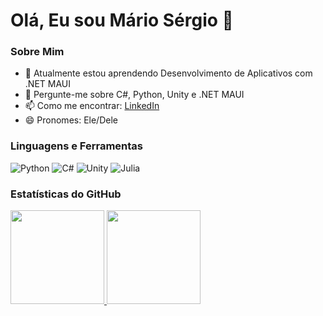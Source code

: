 # Olá, Eu sou Mário Sérgio 👋
[linkedin]: linkedin.com/in/mario-sergio-maduro-santana-031167270
### Sobre Mim
- 🌱 Atualmente estou aprendendo Desenvolvimento de Aplicativos com .NET MAUI
- 💬 Pergunte-me sobre C#, Python, Unity e .NET MAUI
- 📫 Como me encontrar: [LinkedIn][linkedin]
- 😄 Pronomes: Ele/Dele

### Linguagens e Ferramentas
![Python](https://img.shields.io/badge/-Python-3776AB?style=flat-square&logo=python&logoColor=white)
![C#](https://img.shields.io/badge/-C%23-239120?style=flat-square&logo=c-sharp&logoColor=white)
![Unity](https://img.shields.io/badge/Unity-100000?style=flat&logo=unity&logoColor=white)
![Julia](https://img.shields.io/badge/Julia-9558B2?style=flat&logo=julia&logoColor=white)


### Estatísticas do GitHub
<div>
<a href="https://github.com/thigs0">
<img loading="lazy" height="150em" src="https://github-readme-stats.vercel.app/api/top-langs/?username=Mario200212&layout=compact&langs_count=7&theme=dracula"/>
<img loading="lazy" height="150em" src="https://github-readme-stats.vercel.app/api?username=Mario200212&show_icons=true&theme=dracula&count_private=true"/>
</div>
 

